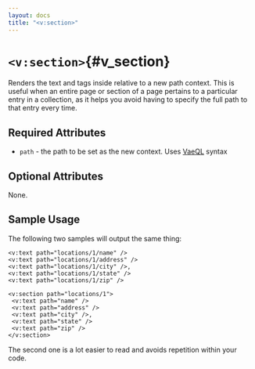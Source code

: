 ```yaml
---
layout: docs
title: "<v:section>"
---
```


# `<v:section>`{#v_section}

Renders the text and tags inside relative to a new path context. This is
useful when an entire page or section of a page pertains to a particular
entry in a collection, as it helps you avoid having to specify the full
path to that entry every time.

## Required Attributes

-   `path` - the path to be set as the new context. Uses [VaeQL](#vaeql)
    syntax

## Optional Attributes

None.

## Sample Usage

The following two samples will output the same thing:

    <v:text path="locations/1/name" />
    <v:text path="locations/1/address" />
    <v:text path="locations/1/city" />,
    <v:text path="locations/1/state" />
    <v:text path="locations/1/zip" />

    <v:section path="locations/1">
     <v:text path="name" />
     <v:text path="address" />
     <v:text path="city" />,
     <v:text path="state" />
     <v:text path="zip" />
    </v:section>

The second one is a lot easier to read and avoids repetition within your
code.
